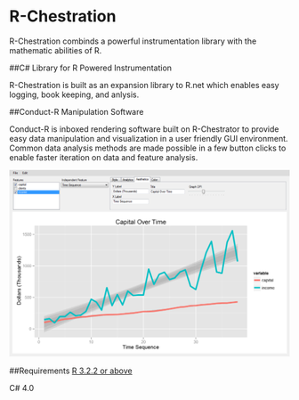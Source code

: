 R-Chestration
=============

R-Chestration combinds a powerful instrumentation library with the mathematic abilities of R.

##C# Library for R Powered Instrumentation

R-Chestration is built as an expansion library to R.net which enables easy logging, book keeping, and anlysis.

##Conduct-R Manipulation Software

Conduct-R is inboxed rendering software built on R-Chestrator to provide easy data manipulation and visualization in a user friendly GUI environment. Common data analysis methods are made possible in a few button clicks to enable faster iteration on data and feature analysis.

![Current Setup](img/Conduct-R-1.png?raw=true)

##Requirements
[R 3.2.2 or above](https://cran.r-project.org/bin/windows/base/old/3.2.2/)

C# 4.0
